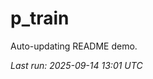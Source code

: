 # p_train

Auto-updating README demo.

<!--START_SECTION:status-->
_Last run: 2025-09-14 13:01 UTC_
<!--END_SECTION:status-->

































































































































































































































































































































































































































































































































